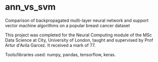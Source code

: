 # ann_vs_svm
Comparison of backpropagated multi-layer neural network and support vector machine algorithms on a popular breast cancer dataset

This project was completed for the Neural Computing module of the MSc Data Science at City, University of London, taught and supervised by Prof Artur d'Avila Garcez. It received a mark of 77.

Tools/libraries used: numpy, pandas, tensorflow, keras.
